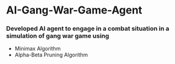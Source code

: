 # AI-Gang-War-Game-Agent
### Developed AI agent to engage in a combat situation in a simulation of gang war game using 
* Minimax  Algorithm
* Alpha-Beta Pruning Algorithm

